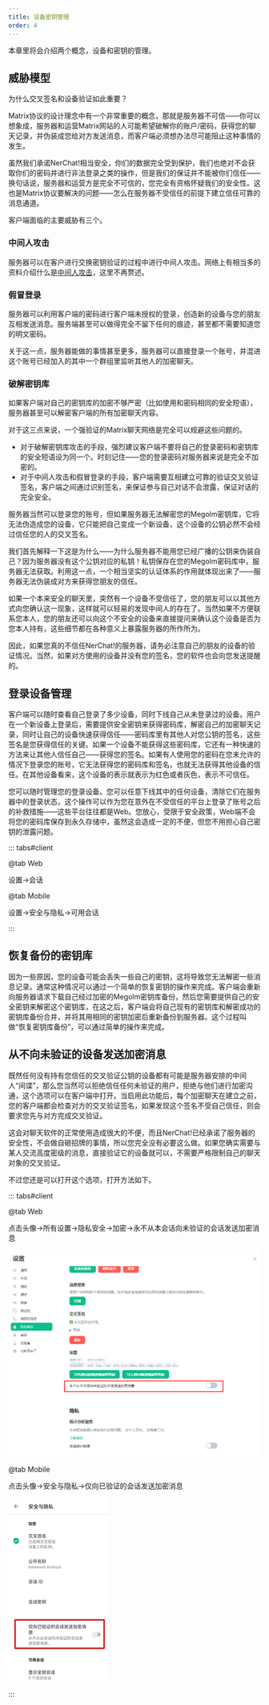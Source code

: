 ```yaml
---
title: 设备密钥管理
order: 4
---
```


本章里将会介绍两个概念，设备和密钥的管理。

## 威胁模型

为什么交叉签名和设备验证如此重要？

Matrix协议的设计理念中有一个非常重要的概念，那就是服务器不可信——你可以想象成，服务器和运营Matrix网站的人可能希望破解你的账户/密码，获得您的聊天记录，并伪装成您给对方发送消息，而客户端必须想办法尽可能阻止这种事情的发生。

虽然我们承诺NerChat!相当安全，你们的数据完全受到保护，我们也绝对不会获取你们的密码并进行非法登录之类的操作，但是我们的保证并不能被你们信任——换句话说，服务器和运营方是完全不可信的，您完全有资格怀疑我们的安全性。这也是Matrix协议要解决的问题——怎么在服务器不受信任的前提下建立信任可靠的消息通道。

客户端面临的主要威胁有三个。

### 中间人攻击

服务器可以在客户进行交换密钥验证的过程中进行中间人攻击。网络上有相当多的资料介绍什么是[中间人攻击](https://www.jianshu.com/p/9742ece54ded)，这里不再赘述。

### 假冒登录

服务器可以利用客户端的密码进行客户端未授权的登录，创造新的设备与您的朋友互相发送消息。服务端甚至可以做得完全不留下任何的痕迹，甚至都不需要知道您的明文密码。

关于这一点，服务器能做的事情甚至更多，服务器可以直接登录一个账号，并混进这个账号已经加入的其中一个群组里监听其他人的加密聊天。

### 破解密钥库

如果客户端对自己的密钥库的加密不够严密（比如使用和密码相同的安全短语），服务器甚至可以解密客户端的所有加密聊天内容。


对于这三点来说，一个强验证的Matrix聊天网络是完全可以规避这些问题的。

- 对于破解密钥库攻击的手段，强烈建议客户端不要将自己的登录密码和密钥库的安全短语设为同一个。时刻记住——您的登录密码对服务器来说是完全不加密的。
- 对于中间人攻击和假冒登录的手段，客户端需要互相建立可靠的验证交叉验证签名，客户端之间通过识别签名，来保证参与自己对话不会泄露，保证对话的完全安全。

服务器当然可以登录您的账号，但如果服务器无法解密您的Megolm密钥库，它将无法伪造成您的设备，它只能把自己变成一个新设备，这个设备的公钥必然不会经过信任您的人的交叉签名。

我们首先解释一下这是为什么——为什么服务器不能用您已经广播的公钥来伪装自己？因为服务器没有这个公钥对应的私钥！私钥保存在您的Megolm密码库中，服务器无法获取。利用这一点，一个相当坚实的认证体系的作用就体现出来了——服务器无法伪装成对方来获得您朋友的信任。

如果一个本来安全的聊天里，突然有一个设备不受信任了，您的朋友可以以其他方式向您确认这一现象，这样就可以轻易的发现中间人的存在了。当然如果不方便联系您本人，您的朋友还可以向这个不安全的设备来直接提问来确认这个设备是否为您本人持有，这些细节都在各种意义上暴露服务器的所作所为。

因此，如果您真的不信任NerChat!的服务器，请务必注意自己的朋友的设备的验证情况。当然，如果对方使用的设备并没有您的签名，您的软件也会向您发送提醒的。

## 登录设备管理

客户端可以随时查看自己登录了多少设备，同时下线自己从未登录过的设备。用户在一个新设备上登录后，需要提供安全密钥来获得密码库，解密自己的加密聊天记录，同时让自己的设备快速获得信任——密码库里有其他人对您公钥的签名，这些签名是您获得信任的关键。如果一个设备不能获得这些密码库，它还有一种快速的方法来让其他人信任自己——获得您的签名。如果有人使用您的密码在您未允许的情况下登录您的账号，它无法获得您的密码库和签名，也就无法获得其他设备的信任。在其他设备看来，这个设备的表示就表示为红色或者灰色，表示不可信任。

您可以随时管理您的登录设备。您可以任意下线其中的任何设备，清除它们在服务器中的登录状态，这个操作可以作为您在意外在不受信任的平台上登录了账号之后的补救措施——这些平台往往都是Web。您放心，受限于安全政策，Web端不会将您的密码库保存到永久存储中，虽然这会造成一定的不便，但您不用担心自己密钥的泄露问题。

::: tabs#client

@tab Web

设置->会话

@tab Mobile

设置->安全与隐私->可用会话

:::

## 恢复备份的密钥库

因为一些原因，您的设备可能会丢失一些自己的密钥，这将导致您无法解密一些消息记录。通常这种情况可以通过一个简单的恢复密钥的操作来完成。客户端会重新向服务器请求下载自己经过加密的Megolm密钥库备份，然后您需要提供自己的安全密钥来解密这个密钥库，在这之后，客户端会将自己现有的密钥库和解密成功的密钥库备份合并，并将其用相同的密钥加密后重新备份到服务器。这个过程叫做“恢复密钥库备份”，可以通过简单的操作来完成。



## 从不向未验证的设备发送加密消息

既然任何没有持有您信任的交叉验证公钥的设备都有可能是服务器安排的中间人“间谍”，那么您当然可以拒绝信任任何未验证的用户，拒绝与他们进行加密沟通，这个选项可以在客户端中打开。当启用此功能后，每个加密聊天在建立之前，您的客户端都会检查对方的交叉验证签名，如果发现这个签名不受自己信任，则会要求您先与对方完成交叉验证。

这会对聊天软件的正常使用造成很大的不便，而且NerChat!已经承诺了服务器的安全性，不会做自砸招牌的事情，所以您完全没有必要这么做。如果您确实需要与某人交流高度密级的消息，直接验证它的设备就可以，不需要严格限制自己的聊天对象的交叉验证。


不过您还是可以打开这个选项，打开方法如下。

::: tabs#client

@tab Web

点击头像->所有设置->隐私安全->加密->永不从本会话向未验证的会话发送加密消息

![](../../nerchatguide/web/never_send_encrypt_message_to_untrust_devices.png)

@tab Mobile

点击头像->安全与隐私->仅向已验证的会话发送加密消息

![](../../nerchatguide/mobile/only_send.jpg)

:::